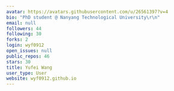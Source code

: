 ```yaml
---
avatar: https://avatars.githubusercontent.com/u/26561397?v=4
bio: "PhD student @ Nanyang Technological University\r\n"
email: null
followers: 44
following: 30
forks: 2
login: wyf0912
open_issues: null
public_repos: 46
stars: 30
title: Yufei Wang
user_type: User
website: wyf0912.github.io
---
```

